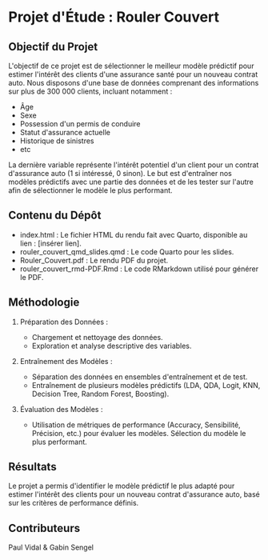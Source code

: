 # Projet d'Étude : Rouler Couvert

## Objectif du Projet

L'objectif de ce projet est de sélectionner le meilleur modèle prédictif pour estimer l'intérêt des clients d'une assurance santé pour un nouveau contrat auto. Nous disposons d'une base de données comprenant des informations sur plus de 300 000 clients, incluant notamment :

- Âge
- Sexe
- Possession d'un permis de conduire
- Statut d'assurance actuelle
- Historique de sinistres
- etc
  
La dernière variable représente l'intérêt potentiel d'un client pour un contrat d'assurance auto (1 si intéressé, 0 sinon). Le but est d'entraîner nos modèles prédictifs avec une partie des données et de les tester sur l'autre afin de sélectionner le modèle le plus performant.

## Contenu du Dépôt

- index.html : Le fichier HTML du rendu fait avec Quarto, disponible au lien : [insérer lien].
- rouler_couvert_qmd_slides.qmd : Le code Quarto pour les slides.
- Rouler_Couvert.pdf : Le rendu PDF du projet.
- rouler_couvert_rmd-PDF.Rmd : Le code RMarkdown utilisé pour générer le PDF.

## Méthodologie

1. Préparation des Données :
    -    Chargement et nettoyage des données.
    -    Exploration et analyse descriptive des variables.

2. Entraînement des Modèles :
    -    Séparation des données en ensembles d'entraînement et de test.
    -    Entraînement de plusieurs modèles prédictifs (LDA, QDA, Logit, KNN, Decision Tree,    Random Forest, Boosting).

3. Évaluation des Modèles :
    -    Utilisation de métriques de performance (Accuracy, Sensibilité, Précision, etc.) pour évaluer les modèles.
Sélection du modèle le plus performant.

## Résultats
Le projet a permis d'identifier le modèle prédictif le plus adapté pour estimer l'intérêt des clients pour un nouveau contrat d'assurance auto, basé sur les critères de performance définis.

## Contributeurs
Paul Vidal & Gabin Sengel
